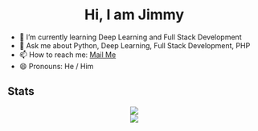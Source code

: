 <link rel="stylesheet" href="style.css">
<h1 align="center">
    Hi, I am Jimmy
</h1>
<ul>
    <li>🌱 I’m currently learning Deep Learning and Full Stack Development</li>
    <li>💬 Ask me about Python, Deep Learning, Full Stack Development, PHP</li>
    <li>📫 How to reach me:
        <a href="mailto:jimmyahalpara123@gmail.com">Mail Me</a>
    </li>
    <li>
        😄 Pronouns: He / Him
    </li>


</ul>
<h2>
    Stats
</h2>
<p align="center">
    <img src="https://github-readme-stats.vercel.app/api?username=jimmyahalpara&show_icons=true&bg_color=0,360033,000000&text_color=ffffff&icon_color=ffff00&title_color=00bfff">
    <br>
    <img src="https://github-readme-stats.vercel.app/api/top-langs/?username=anuraghazra&langs_count=20&layout=compact&bg_color=90,360033,360033,000000&text_color=ffffff&icon_color=ffff00&title_color=00bfff">
</p>